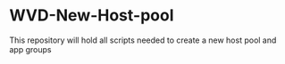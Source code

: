 # WVD-New-Host-pool
This repository will hold all scripts needed to create a new host pool and app groups
